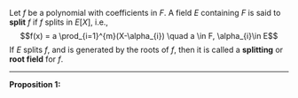 
Let $f$ be a polynomial with coefficients in $F$. A field $E$ containing $F$ is said to **split** $f$ if $f$ splits in $E[X]$, i.e., $$f(x) = a \prod_{i=1}^{m}(X-\alpha_{i}) \quad a \in F, \alpha_{i}\in E$$ If $E$ splits $f$, and is generated by the roots of $f$, then it is called a **splitting** or **root field** for $f$.

--- 
**Proposition 1:** 